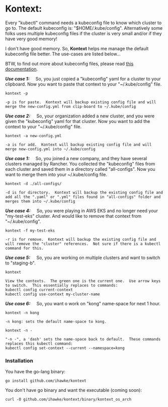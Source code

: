 <h1>Kontext:</h1>

Every "kubectl" command needs a kubeconfig file to know which cluster to go to.  The default kubeconfig is: "$HOME/.kube/config".  Alternatively some folks uses multiple kubeconfig files if the cluster is very small and/or if they have very good memory!

I don't have good memory.  So, **Kontext** helps me manage the default kubeconfig file better.  The use-cases are listed below...

BTW, to find out more about kubeconfig files, please read [this documentation](https://kubernetes.io/docs/tasks/access-application-cluster/configure-access-multiple-clusters/).


_**Use case 1:**_ &nbsp; &nbsp; So, you just copied a "kubeconfig" yaml for a cluster to your clipboard.  Now you want to paste that context to your "~/.kube/config" file.

    kontext -p 

    -p is for paste.  Kontext will backup existing config file and will merge the new-config.yml from clip-board to ~/.kube/config


_**Use case 2:**_ &nbsp; &nbsp; So, your organization added a new cluster, and you were given the "kubeconfig" yaml for that cluster.  Now you want to add the context to your "~/.kube/config" file.

    kontext -a new-config.yml

    -a is for add.  Kontext will backup existing config file and will merge new-config.yml into ~/.kube/config


_**Use case 1:**_ &nbsp; &nbsp; So, you joined a new company, and they have several clusters managed by Rancher.  You collected the "kubeconfig" files from each cluster and saved them in a directory called "all-configs".  Now you want to merge them into your ~/.kube/config file.

    kontext -d ./all-configs/

    -d is for directory.  Kontext will backup the existing config file and add all the ".yaml" or ".yml" files found in "all-configs" folder and merges them into ~/.kube/config


_**Use case 4:**_ &nbsp; &nbsp; So, you were playing in AWS EKS and no longer need your "my-test-eks" cluster.  And would like to remove that context from "~/.kube/config".

    kontext -f my-test-eks
    
    -r is for remove.  Kontext will backup the existing config file and will remove the "cluster" references.  Not sure if there is a kubectl command for this.


_**Use case 5:**_ &nbsp; &nbsp; So, you are working on multiple clusters and want to switch to "staging-b".

    kontext 

    View the contexts.  The green one is the current one.  Use arrow keys to switch.  This essentially replaces to commands:
    kubectl config current-context 
    kubectl config use-context my-cluster-name


_**Use case 6:**_ &nbsp; &nbsp; So, you want o work on "kong" name-space for next 1 hour.

    kontext -n kong

    -n kong: sets the default name-space to kong.

    kontext -n -

    "-n -", a 'dash' sets the name-space back to default.  These commands replaces this kubectl command:
    kubectl config set-context --current --namespace=kong


<h3> Installation </h3>

You have the go-lang binary:

    go install github.com/ihawke/kontext

You don't have go binary and want the executable (coming soon):

    curl -O github.com/ihawke/kontext/binary/kontext_os_arch


